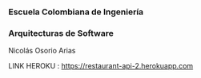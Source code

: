 ### Escuela Colombiana de Ingeniería

### Arquitecturas de Software

Nicolás Osorio Arias

LINK HEROKU : https://restaurant-api-2.herokuapp.com



